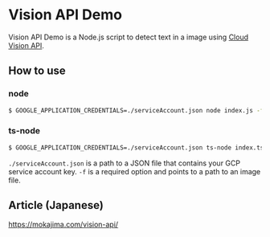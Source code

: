 # Vision API Demo

Vision API Demo is a Node.js script to detect text in a image using [Cloud Vision API](https://cloud.google.com/vision).

## How to use

### node

```bash
$ GOOGLE_APPLICATION_CREDENTIALS=./serviceAccount.json node index.js -f './image.jpg'
```

### ts-node

```bash
$ GOOGLE_APPLICATION_CREDENTIALS=./serviceAccount.json ts-node index.ts -f './image.jpg'
```

`./serviceAccount.json` is a path to a JSON file that contains your GCP service account key. `-f` is a required option and points to a path to an image file.

## Article (Japanese)

https://mokajima.com/vision-api/
